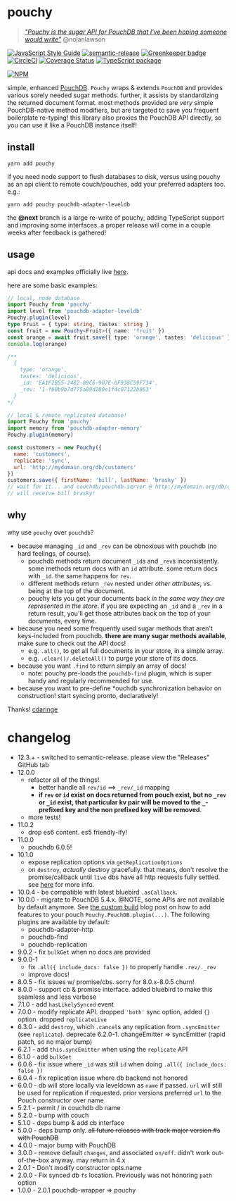 # pouchy

> [_"Pouchy is the sugar API for PouchDB that I've been hoping someone would write"_](https://twitter.com/nolanlawson/status/647224028529299456)
> @nolanlawson

[![JavaScript Style Guide](https://img.shields.io/badge/code_style-standard-brightgreen.svg)](https://standardjs.com) [![semantic-release](https://img.shields.io/badge/%20%20%F0%9F%93%A6%F0%9F%9A%80-semantic--release-e10079.svg)](https://github.com/semantic-release/semantic-release) [![Greenkeeper badge](https://badges.greenkeeper.io/cdaringe/pouchy.svg)](https://greenkeeper.io/) [![CircleCI](https://circleci.com/gh/cdaringe/pouchy.svg?style=svg)](https://circleci.com/gh/cdaringe/pouchy) [![Coverage Status](https://coveralls.io/repos/github/cdaringe/pouchy/badge.svg?branch=master)](https://coveralls.io/github/cdaringe/pouchy?branch=master) [![TypeScript package](https://img.shields.io/badge/typings-included-blue.svg)](https://www.typescriptlang.org)

[![NPM](https://nodei.co/npm/pouchy.png?downloads=true&downloadRank=true&stars=true)](https://nodei.co/npm/pouchy/)


simple, enhanced [PouchDB](https://github.com/pouchdb/pouchdb).  `Pouchy` wraps & extends `PouchDB` and provides various sorely needed sugar methods.  further, it assists by standardizing the returned document format.  most methods provided are _very_ simple PouchDB-native method modifiers, but are targeted to save you frequent boilerplate re-typing!  this library also proxies the PouchDB API directly, so you can use it like a PouchDB instance itself!

## install

`yarn add pouchy`

if you need node support to flush databases to disk, versus using pouchy as an
api client to remote couch/pouches, add your preferred adapters too. e.g.:

`yarn add pouchy pouchdb-adapter-leveldb`

the **@next** branch is a large re-write of pouchy, adding TypeScript support and improving some interfaces. a proper release will come in a couple weeks after feedback is gathered!

## usage

api docs and examples officially live [here](http://cdaringe.github.io/pouchy/).

here are some basic examples:

```ts
// local, node database
import Pouchy from 'pouchy'
import level from 'pouchdb-adapter-leveldb'
Pouchy.plugin(level)
type Fruit = { type: string, tastes: string }
const fruit = new Pouchy<Fruit>({ name: 'fruit' })
const orange = await fruit.save({ type: 'orange', tastes: 'delicious' })
console.log(orange)

/**
  {
    type: 'orange',
    tastes: 'delicious',
    _id: 'EA1F2B55-2482-89C6-907E-6F938C59F734',
    _rev: '1-f60b9b7d775a89d280e1f4c07122b863'
  }
*/
```

```js
// local & remote replicated database!
import Pouchy from 'pouchy'
import memory from 'pouchdb-adapter-memory'
Pouchy.plugin(memory)

const customers = new Pouchy({
  name: 'customers',
  replicate: 'sync',
  url: 'http://mydomain.org/db/customers'
})
customers.save({ firstName: 'bill', lastName: 'brasky' })
// wait for it... and couchdb/pouchdb-server @ http://mydomain.org/db/customers
// will receive bill brasky!
```

## why

why use `pouchy` over `pouchdb`?

- because managing `_id` and `_rev` can be obnoxious with pouchdb (no hard feelings, of course).
  - pouchdb methods return document `_id`s and `_rev`s inconsistently.  some methods return docs with an `id` attribute.  some return docs with `_id`.  the same happens for `rev`.
  - different methods return `_rev` nested under _other attributes_, vs. being at the top of the document.
  - pouchy lets you get your documents back _in the same way they are represented in the store_.  if you are expecting an `_id` and a `_rev` in a return result, you'll get those attributes back on the top of your documents, every time.
- because you need some frequently used sugar methods that aren't keys-included from pouchdb.  **there are many sugar methods available**, make sure to check out the API docs!
    - e.g. `.all()`, to get all full documents in your store, in a simple array.
    - e.g. `.clear()/.deleteAll()` to purge your store of its docs.
- because you want `.find` to return simply an array of docs!
  - note: pouchy pre-loads the `pouchdb-find` plugin, which is super handy and regularly recommended for use.
- because you want to pre-define \*ouchdb synchronization behavior on construction!  start syncing pronto, declaratively!

Thanks! [cdaringe](http://cdaringe.com/)

# changelog

- 12.3.+ - switched to semantic-release. please view the "Releases" GitHub tab
- 12.0.0
  - refactor all of the things!
    - better handle all `rev/id` ==> `_rev/_id` mapping
    - **if `rev` or `id` exist on docs returned from pouch exist, but no `_rev` or `_id` exist, that particular kv pair will be moved to the `_`-prefixed key and the non prefixed key will be removed**.
  - more tests!
- 11.0.2
  - drop es6 content. es5 friendly-ify!
- 11.0.0
  - pouchdb 6.0.5!
- 10.1.0
  - expose replication options via `getReplicationOptions`
  - on `destroy`, _actually_ destroy gracefully.  that means, don't resolve the promise/callback until `live` dbs have all http requests fully settled. see [here](https://github.com/pouchdb/express-pouchdb/issues/316#issuecomment-241247448) for more info.
- 10.0.4 - be compatible with latest bluebird `.asCallback`.
- 10.0.0 - migrate to PouchDB 5.4.x.  @NOTE, some APIs are not available by default anymore.  See [the custom build](https://pouchdb.com/custom.html) blog post on how to add features to your pouch `Pouchy.PouchDB.plugin(...)`.  The following plugins are available by default:
  - pouchdb-adapter-http
  - pouchdb-find
  - pouchdb-replication
- 9.0.2 - fix `bulkGet` when no docs are provided
- 9.0.0-1
  - fix `.all({ include_docs: false })` to properly handle `.rev/._rev`
  - improve docs!
- 8.0.5 - fix issues w/ promise/cbs. sorry for 8.0.x-8.0.5 churn!
- 8.0.0 - support cb & promise interface.  added bluebird to make this seamless and less verbose
- 7.1.0 - add `hasLikelySynced` event
- 7.0.0 - modify replicate API.  dropped `'both'` sync option, added `{}` option.  dropped `replicateLive`
- 6.3.0 - add `destroy`, which `.cancel`s any replication from `.syncEmitter` (see `replicate`). deprecate 6.2.0-1. changeEmitter => syncEmitter (rapid patch, so no major bump)
- 6.2.1 - add `this.syncEmitter` when using the `replicate` API
- 6.1.0 - add `bulkGet`
- 6.0.6 - fix issue where `_id` was still `id` when doing `.all({ include_docs: false })`
- 6.0.4 - fix replication issue where db backend not honored
- 6.0.0 - db will store locally via leveldown as `name` if passed. `url` will still be used for replication if requested.  prior versions preferred `url` to the Pouch constructor over name
- 5.2.1 - permit / in couchdb db name
- 5.2.0 - bump with couch
- 5.1.0 - deps bump & add cb interface
- 5.0.0 - deps bump only.  ~~all future releases with track major version #s with PouchDB~~
- 4.0.0 - major bump with PouchDB
- 3.0.0 - remove default `changes`, and associated `on/off`. didn't work out-of-the-box anyway.  may return in 4.x
- 2.0.1 - Don't modify constructor opts.name
- 2.0.0 - Fix synced db `fs` location. Previously was not honoring `path` option
- 1.0.0 - 2.0.1 pouchdb-wrapper => pouchy
